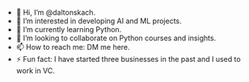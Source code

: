 - 👋 Hi, I’m @daltonskach.
- 👀 I’m interested in developing AI and ML projects.
- 🌱 I’m currently learning Python.
- 💞️ I’m looking to collaborate on Python courses and insights.
- 📫 How to reach me: DM me here.
- ⚡ Fun fact: I have started three businesses in the past and I used to work in VC.

<!---
aiadonis/aiadonis is a ✨ special ✨ repository because its `README.md` (this file) appears on your GitHub profile.
You can click the Preview link to take a look at your changes.
--->
